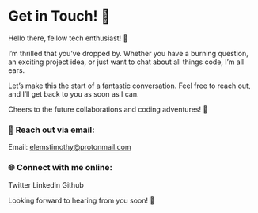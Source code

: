 # Get in Touch! 👋
Hello there, fellow tech enthusiast! 🚀

I’m thrilled that you’ve dropped by. Whether you have a burning question, an exciting project idea, or just want to chat about all things code, I’m all ears.

Let’s make this the start of a fantastic conversation. Feel free to reach out, and I’ll get back to you as soon as I can.

Cheers to the future collaborations and coding adventures! 🌟  

### 📧 **Reach out via email:**  
Email: elemstimothy@protonmail.com

### 🌐 **Connect with me online:**
Twitter Linkedin Github

Looking forward to hearing from you soon! 📩